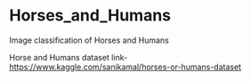 # Horses_and_Humans
Image classification of Horses and Humans

Horse and Humans dataset link-
https://www.kaggle.com/sanikamal/horses-or-humans-dataset
